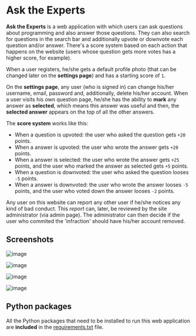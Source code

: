 # Ask the Experts

**Ask the Experts** is a web application with which users can ask questions about programming and also answer those questions. They can also search for questions in the search bar and additionally upvote or downvote each question and/or answer. There's a score system based on each action that happens on the website (users whose question gets more votes has a higher score, for example). 

When a user registers, he/she gets a default profile photo (that can be changed later on the **settings page**) and has a starting score of `1`.

On the **settings page**, any user (who is signed in) can change his/her username, email, password and, additionally, delete his/her account. When a user visits his own question page, he/she has the ability to **mark** any answer as **selected**, which means this answer was useful and then, the **selected answer** appears on the top of all the other answers.

The **score system** works like this:
- When a question is upvoted: the user who asked the question gets `+20` points.
- When a answer is upvoted: the user who wrote the answer gets `+20` points.
- When a answer is selected: the user who wrote the answer gets `+25` points, and the user who marked the answer as selected gets `+5` points.
- When a question is downvoted: the user who asked the question looses `-5` points.
- When a answer is downvoted: the user who wrote the answer looses `-5` points, and the user who voted down the answer looses `-2` points.

Any user on this website can report any other user if he/she notices any kind of bad conduct. This *report* can, later, be reviewed by the site administrator (via admin page). The administrator can then decide if the user who commited the 'infraction' should have his/her account removed.

## Screenshots

![image](https://user-images.githubusercontent.com/66797203/104956063-1ebdce00-59aa-11eb-9a4f-bded722d3496.png)

![image](https://user-images.githubusercontent.com/66797203/104955874-b111a200-59a9-11eb-9c19-cbd0e3c0030b.png)

![image](https://user-images.githubusercontent.com/66797203/104955960-e4ecc780-59a9-11eb-949a-1d39f8b3a022.png)

![image](https://user-images.githubusercontent.com/66797203/104955937-d6061500-59a9-11eb-8b90-bd0a38cc50d0.png)

## Python packages

All the Python packages that need to be installed to run this web application are **included** in the [requirements.txt](requirements.txt) file.

